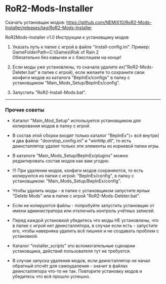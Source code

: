# RoR2-Mods-Installer

Скачать установщик модов: https://github.com/NEMIX10/RoR2-Mods-Installer/releases/tag/RoR2-Mods-Installer

RoR2Mods-Installer v1.0
Инструкции к установщику модов

1. Указать путь к папке с игрой в файле "install-config.ini".
Пример: GameFolderPath=С:\Games\Risk of Rain 2\
Обязательно без кавычек и с бэкслэшем на конце!

2. Если моды уже установлены, то сначала удалите их("RoR2-Mods-Deleter.bat" в папке с игрой), если желаете то сохраните свои конфиги модов из каталога "BepInEx/configs" в папку с установщиком "Main_Mods_Setup/BepInEx/config".

3. Запустить "RoR2-Install-Mods.bat".
----------------------------------------------------
### Прочие советы

- Каталог "Main_Mod_Setup" используется установщиком для копирования модов в папку с игрой.

- В состав этой сборки входят только каталог "BepInEx"(+ всё внутри) и два файла: "doorstop_config.ini" и "winhttp.dll", то есть деинсталлятор удалит только эти элементы из корневой папки игры.

- В каталоге "Main_Mods_Setup/BepInEx/plugins" можно редактировать состав модов как вам угодно.

- !!! При удалении модов, конфиги модов сохраняются, то есть копируются из папки с игрой: "BepInEx/config", в папку с установщиком: "Main_Mods_Setup/BepInEx/config".

- Чтобы удалить моды - в папке с установщиком запустите ярлык "Delete Mods" или в папке с игрой "RoR2-Mods-Deleter.bat".

- Если не копируются файлы - попробуйте запустить установщик от имени администратора или отключить контроль учётных записей.

- Перед каждой установкой убедитесь что моды НЕ установлены, что в папке с игрой нет деинсталлятора, в случае если есть - запустите его, чтобы наверняка удалить всё лишнее и не создавать проблем с установкой.

- Каталог "installer_scripts" это вспомогательные сценарии установщика, действий пользователя тут не требуется.

- В случае запуска удаления модов, если деинсталлятор не начал обратный отсчёт для самоудаления - значит в файлах деинсталлятора что-то не так. Повторите установку модов и убедитесь что всё прошло успешно.
